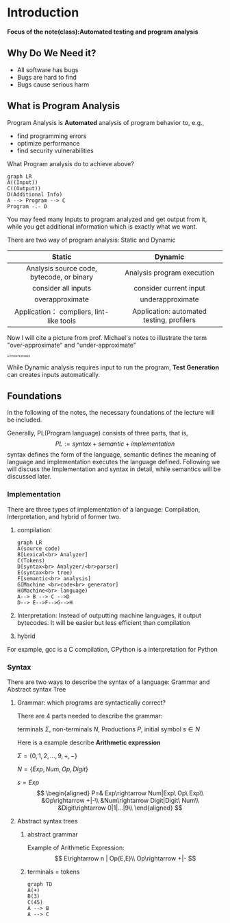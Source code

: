 # Introduction

**Focus of the note(class):Automated testing and program analysis**

## Why Do We Need it?

* All software has bugs
* Bugs are hard to find
* Bugs cause serious harm

## What is Program Analysis

Program Analysis is **Automated** analysis of program behavior to, e.g.,

* find programming errors
* optimize performance
* find security vulnerabilities

What Program analysis do to achieve above?

```mermaid
graph LR
A((Input))
C((Output))
D(Additional Info)
A --> Program --> C
Program -.- D

```

You may feed many Inputs to program analyzed and get output from it, while you get additional information which is exactly what we want.

There are two way of program analysis: Static and Dynamic

|                  Static                   |                  Dynamic                  |
| :---------------------------------------: | :---------------------------------------: |
| Analysis source code, bytecode, or binary |        Analysis program execution         |
|            consider all inputs            |          consider current input           |
|              overapproximate              |             underapproximate              |
| Application： compliers, lint-like tools  | Application: automated testing, profilers |

Now I will cite a picture from prof. Michael's notes to illustrate the term "over-approximate" and "under-approximate"

<img src="D:\Analysis-note\Program-analysis-note\img\approximate" alt="1700476354669" style="zoom:43%;" />

While Dynamic analysis requires input to run the program, **Test Generation** can creates inputs automatically.

## Foundations

In the following of the notes, the necessary foundations of the lecture will be included.

Generally, PL(Program language) consists of three parts, that is,
$$
PL:= syntax + semantic + implementation
$$
syntax defines the form of the language, semantic defines the meaning of language and implementation executes the language defined. Following we will discuss the Implementation and syntax in detail, while semantics will be discussed later.

### Implementation

There are three types of implementation of a language: Compilation, Interpretation, and hybrid of former two.

1. compilation:

   ```mermaid
   graph LR
   A(source code)
   B[Lexical<br> Analyzer]
   C(Tokens)
   D[syntax<br> Analyzer/<br>parser]
   E(syntax<br> tree)
   F[semantic<br> analysis]
   G[Machine <br>code<br> generator]
   H(Machine<br> language)
   A--> B --> C -->D
   D--> E-->F-->G-->H
   ```

2. Interpretation: Instead of outputting machine languages, it output bytecodes. It will be easier but less efficient than compilation

3. hybrid

For example, gcc is a C compilation, CPython is a interpretation for Python

### Syntax

There are two ways to describe the syntax of a language: Grammar and Abstract syntax Tree

1. Grammar: which programs are syntactically correct?

   There are 4 parts needed to describe the grammar: 

   terminals $\Sigma$, non-terminals $N$, Productions $P$, initial symbol $s\in N$

   Here is a example describe **Arithmetic expression**

   $\Sigma=\{0,1,2,...,9,+,-\}$

   $N=\{Exp,Num,Op,Digit\}$

   $s=Exp$
   $$
   \begin{aligned}
   P=& Exp\rightarrow Num|Exp\ Op\ Exp\\
   &Op\rightarrow +|-\\
   &Num\rightarrow Digit|Digit\ Num\\
   &Digit\rightarrow 0|1|...|9\\
   \end{aligned}
   $$

2. Abstract syntax trees

   1. abstract grammar

      Example of Arithmetic Expression:
      $$
      E\rightarrow n | Op(E,E)\\
      Op\rightarrow +|-
      $$

   2. terminals = tokens

      ```mermaid
      graph TD
      A(+)
      B(3)
      C(45)
      A --> B
      A --> C
      ```

      

      

      

